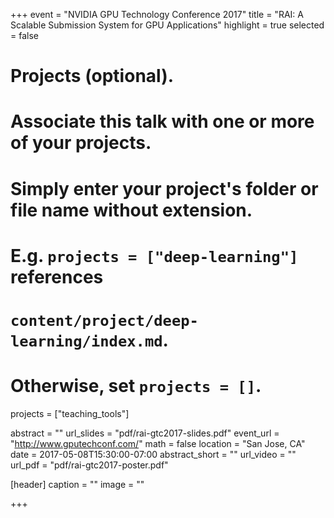 +++
event = "NVIDIA GPU Technology Conference 2017"
title = "RAI: A Scalable Submission System for GPU Applications"
highlight = true
selected = false

# Projects (optional).
#   Associate this talk with one or more of your projects.
#   Simply enter your project's folder or file name without extension.
#   E.g. `projects = ["deep-learning"]` references 
#   `content/project/deep-learning/index.md`.
#   Otherwise, set `projects = []`.
projects = ["teaching_tools"]

abstract = ""
url_slides = "pdf/rai-gtc2017-slides.pdf"
event_url = "http://www.gputechconf.com/"
math = false
location = "San Jose, CA"
date = 2017-05-08T15:30:00-07:00
abstract_short = ""
url_video = ""
url_pdf = "pdf/rai-gtc2017-poster.pdf"

[header]
  caption = ""
  image = ""

+++

